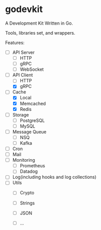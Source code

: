 # godevkit

A Development Kit Written in Go.

Tools, libraries set, and wrappers.

Features:
- [ ] API Server
    - [ ] HTTP
    - [ ] gRPC
    - [ ] WebSocket
- [ ] API Client
    - [ ] HTTP
    - [x] gRPC
- [ ] Cache
    - [x] Local
    - [x] Memcached
    - [x] Redis
- [ ] Storage
    - [ ] PostgreSQL
    - [ ] MySQL 
- [ ] Message Queue
    - [ ] NSQ
    - [ ] Kafka
- [ ] Cron
- [ ] Mail
- [ ] Monitoring
    - [ ] Prometheus
    - [ ] Datadog
- [ ] Log(including hooks and log collections)
- [ ] Utils
    - [ ] Crypto
    - [ ] Strings
    - [ ] JSON
    - [ ] …

